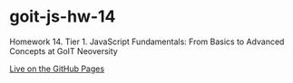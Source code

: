 # goit-js-hw-14
Homework 14. Tier 1. JavaScript Fundamentals: From Basics to Advanced Concepts at GoIT Neoversity

[Live on the GitHub Pages](https://stdev33.github.io/goit-js-hw-14/)